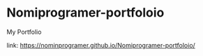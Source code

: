 # Nomiprogramer-portfoloio
My Portfolio


link: https://nominprogramer.github.io/Nomiprogramer-portfoloio/
